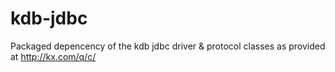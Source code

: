 # kdb-jdbc
Packaged depencency of the kdb jdbc driver &amp; protocol classes as provided at http://kx.com/q/c/
